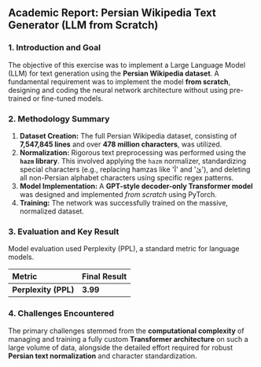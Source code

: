 ## Academic Report: Persian Wikipedia Text Generator (LLM from Scratch)

### 1. Introduction and Goal
The objective of this exercise was to implement a Large Language Model (LLM) for text generation using the **Persian Wikipedia dataset**. A fundamental requirement was to implement the model **from scratch**, designing and coding the neural network architecture without using pre-trained or fine-tuned models.

### 2. Methodology Summary
1.  **Dataset Creation:** The full Persian Wikipedia dataset, consisting of **7,547,845 lines** and over **478 million characters**, was utilized.
2.  **Normalization:** Rigorous text preprocessing was performed using the **`hazm` library**. This involved applying the `hazm` normalizer, standardizing special characters (e.g., replacing hamzas like 'أ' and 'ئ'), and deleting all non-Persian alphabet characters using specific regex patterns.
3.  **Model Implementation:** A **GPT-style decoder-only Transformer model** was designed and implemented *from scratch* using PyTorch.
4.  **Training:** The network was successfully trained on the massive, normalized dataset.

### 3. Evaluation and Key Result
Model evaluation used Perplexity (PPL), a standard metric for language models.

| Metric | Final Result |
| :--- | :--- |
| **Perplexity (PPL)** | **3.99** |

### 4. Challenges Encountered
The primary challenges stemmed from the **computational complexity** of managing and training a fully custom **Transformer architecture** on such a large volume of data, alongside the detailed effort required for robust **Persian text normalization** and character standardization.
